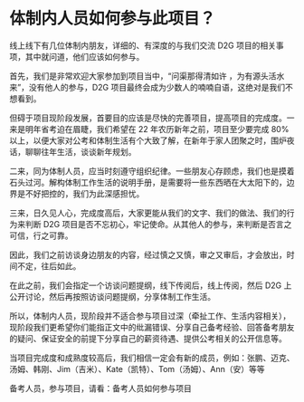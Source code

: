 # 体制内人员如何参与此项目？


线上线下有几位体制内朋友，详细的、有深度的与我们交流 D2G 项目的相关事项，其中就问道，他们应该如何参与。

首先，我们是非常欢迎大家参加到项目当中，“问渠那得清如许 ，为有源头活水来”，没有他人的参与，D2G 项目最终会成为少数人的喃喃自语，这绝对是我们不想看到。

但碍于项目现阶段发展，首要目的应该是尽快的完善项目，提高项目的完成度。一来是明年省考迫在眉睫，我们希望在 22 年农历新年之前，项目至少要完成 80% 以上，以便大家对公考和体制生活有个大致了解，在新年于家人团聚之时，围炉夜话，聊聊往年生活，谈谈新年规划。

二来，同为体制人员，应当时刻遵守组织纪律。一些朋友心存顾虑，我们也是摸着石头过河。解构体制工作生活的说明手册，是需要将一些东西晒在大太阳下的，边界是不好把控的，我们为此深感担忧。

三来，日久见人心，完成度高后，大家更能从我们的文字、我们的做法、我们的行为来判断 D2G 项目是否不忘初心，牢记使命。从其他人的参与，来判断是否言之可信，行之可靠。

因此，我们之前访谈身边朋友的内容，经过慎之又慎，审之又审后，才会放出，时间不定，往后如此。

在此之前，我们会指定一个访谈问题提纲，线下传阅后，线上传阅，然后 D2G 上公开讨论，然后再按照访谈问题提纲，分享体制工作生活。

所以，体制内人员，现阶段并不适合参与项目过深（牵扯工作、生活内容相关），现阶段我们更希望你们能指正文中的纰漏错误、分享自己备考经验、回答备考朋友的疑问、保证安全的前提下分享自己的薪资待遇、提供公考相关的公开信息等。

当项目完成度和成熟度较高后，我们相信一定会有新的成员，例如：张鹏、迈克、汤姆、韩刚、Jim（吉米）、Kate（凯特）、Tom（汤姆）、Ann（安）等等

备考人员，参与项目，请看：备考人员如何参与项目
